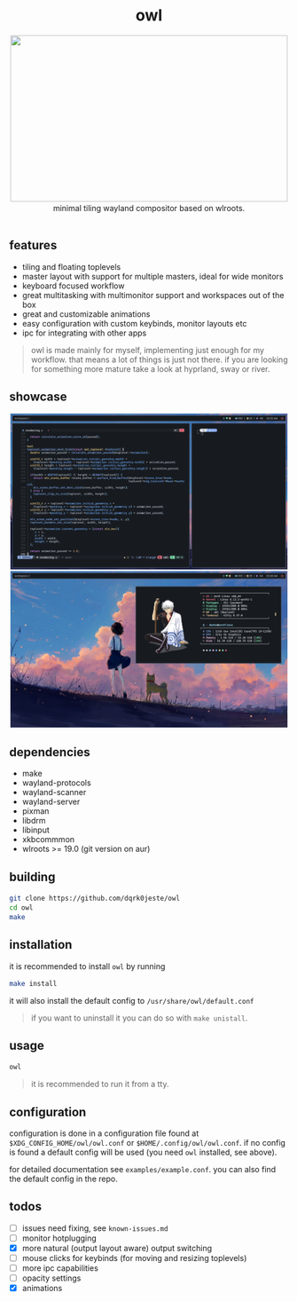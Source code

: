 <div align="center">
<h1>owl</h1>
<img src="https://github.com/dqrk0jeste/owl/blob/main/assets/showcase.gif" width="500" height="300"/>
minimal tiling wayland compositor based on wlroots.
</div>

<br>

## features
- tiling and floating toplevels
- master layout with support for multiple masters, ideal for wide monitors
- keyboard focused workflow
- great multitasking with multimonitor support and workspaces out of the box
- great and customizable animations
- easy configuration with custom keybinds, monitor layouts etc
- ipc for integrating with other apps

> owl is made mainly for myself, implementing just enough for my workflow. that means a lot of things is just not there. if you are looking for something more mature take a look at hyprland, sway or river. 

## showcase
<div align="center">

<img src="assets/showcase-1.png" alt="logo" width="500">
<img src="assets/showcase-2.png" alt="logo" width="500">

</div>

## dependencies
- make
- wayland-protocols
- wayland-scanner
- wayland-server
- pixman
- libdrm
- libinput
- xkbcommmon
- wlroots >= 19.0 (git version on aur)

## building
```bash
git clone https://github.com/dqrk0jeste/owl
cd owl
make
```

## installation
it is recommended to install `owl` by running
```bash
make install
```
it will also install the default config to `/usr/share/owl/default.conf`

> if you want to uninstall it you can do so with `make unistall`.

## usage
```bash
owl
```

> it is recommended to run it from a tty.

## configuration
configuration is done in a configuration file found at `$XDG_CONFIG_HOME/owl/owl.conf` or `$HOME/.config/owl/owl.conf`. if no config is found a default config will be used (you need `owl` installed, see above).

for detailed documentation see `examples/example.conf`. you can also find the default config in the repo.

## todos
- [ ] issues need fixing, see `known-issues.md`
- [ ] monitor hotplugging
- [x] more natural (output layout aware) output switching
- [ ] mouse clicks for keybinds (for moving and resizing toplevels)
- [ ] more ipc capabilities
- [ ] opacity settings
- [x] animations
